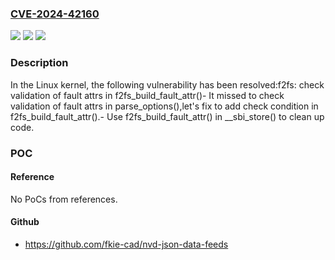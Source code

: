 ### [CVE-2024-42160](https://cve.mitre.org/cgi-bin/cvename.cgi?name=CVE-2024-42160)
![](https://img.shields.io/static/v1?label=Product&message=Linux&color=blue)
![](https://img.shields.io/static/v1?label=Version&message=1da177e4c3f4%3C%20bc84dd2c33e0%20&color=brighgreen)
![](https://img.shields.io/static/v1?label=Vulnerability&message=n%2Fa&color=brighgreen)

### Description

In the Linux kernel, the following vulnerability has been resolved:f2fs: check validation of fault attrs in f2fs_build_fault_attr()- It missed to check validation of fault attrs in parse_options(),let's fix to add check condition in f2fs_build_fault_attr().- Use f2fs_build_fault_attr() in __sbi_store() to clean up code.

### POC

#### Reference
No PoCs from references.

#### Github
- https://github.com/fkie-cad/nvd-json-data-feeds

